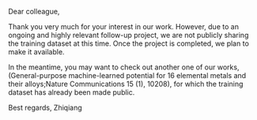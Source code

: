 Dear colleague,

Thank you very much for your interest in our work. 
However, due to an ongoing and highly relevant follow-up project, we are not publicly sharing the training dataset at this time. 
Once the project is completed, we plan to make it available.

In the meantime, you may want to check out another one of our works,(General-purpose machine-learned potential for 16 elemental metals and their alloys;Nature Communications 15 (1), 10208), 
for which the training dataset has already been made public. 

Best regards,
Zhiqiang 
